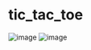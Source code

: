 # tic_tac_toe

![image](https://github.com/user-attachments/assets/0e0f098a-f241-4fd8-8618-8d1a7bc61fa9)
![image](https://github.com/user-attachments/assets/5b3dd3b2-e96f-462e-bcdc-a8f66250f9d6)
